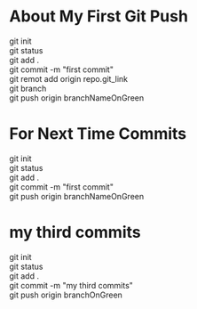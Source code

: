 # About My First Git Push
 git init <br>
 git status <br>
 git add . <br>
 git commit -m "first commit" <br>
 git remot add origin repo.git_link <br>
 git branch <br>
 git push origin branchNameOnGreen <br>

# For Next Time Commits
git init <br>
 git status <br>
 git add . <br>
 git commit -m "first commit"<br>
 git push origin branchNameOnGreen <br>

 # my third commits
 git init <br>
 git status <br>
 git add . <br>
 git commit -m "my third commits" <br>
 git push origin branchOnGreen <br>

